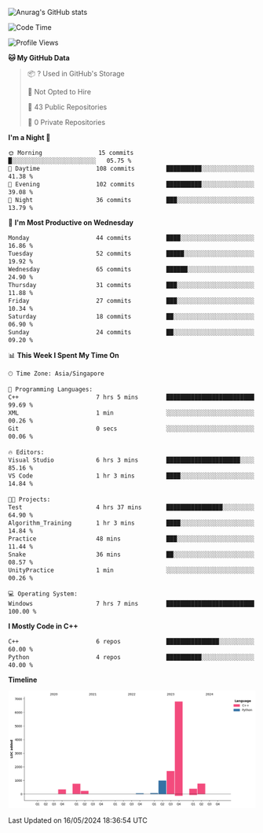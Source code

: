 ![Anurag's GitHub stats](https://github-readme-stats.vercel.app/api?username=OnePointFive99&show_icons=true&theme=transparent)

<!--START_SECTION:waka-->
![Code Time](http://img.shields.io/badge/Code%20Time-98%20hrs%2018%20mins-blue)

![Profile Views](http://img.shields.io/badge/Profile%20Views-0-blue)

**🐱 My GitHub Data** 

> 📦 ? Used in GitHub's Storage 
 > 
> 🚫 Not Opted to Hire
 > 
> 📜 43 Public Repositories 
 > 
> 🔑 0 Private Repositories 
 > 
**I'm a Night 🦉** 

```text
🌞 Morning                15 commits          █░░░░░░░░░░░░░░░░░░░░░░░░   05.75 % 
🌆 Daytime                108 commits         ██████████░░░░░░░░░░░░░░░   41.38 % 
🌃 Evening                102 commits         ██████████░░░░░░░░░░░░░░░   39.08 % 
🌙 Night                  36 commits          ███░░░░░░░░░░░░░░░░░░░░░░   13.79 % 
```
📅 **I'm Most Productive on Wednesday** 

```text
Monday                   44 commits          ████░░░░░░░░░░░░░░░░░░░░░   16.86 % 
Tuesday                  52 commits          █████░░░░░░░░░░░░░░░░░░░░   19.92 % 
Wednesday                65 commits          ██████░░░░░░░░░░░░░░░░░░░   24.90 % 
Thursday                 31 commits          ███░░░░░░░░░░░░░░░░░░░░░░   11.88 % 
Friday                   27 commits          ███░░░░░░░░░░░░░░░░░░░░░░   10.34 % 
Saturday                 18 commits          ██░░░░░░░░░░░░░░░░░░░░░░░   06.90 % 
Sunday                   24 commits          ██░░░░░░░░░░░░░░░░░░░░░░░   09.20 % 
```


📊 **This Week I Spent My Time On** 

```text
🕑︎ Time Zone: Asia/Singapore

💬 Programming Languages: 
C++                      7 hrs 5 mins        █████████████████████████   99.69 % 
XML                      1 min               ░░░░░░░░░░░░░░░░░░░░░░░░░   00.26 % 
Git                      0 secs              ░░░░░░░░░░░░░░░░░░░░░░░░░   00.06 % 

🔥 Editors: 
Visual Studio            6 hrs 3 mins        █████████████████████░░░░   85.16 % 
VS Code                  1 hr 3 mins         ████░░░░░░░░░░░░░░░░░░░░░   14.84 % 

🐱‍💻 Projects: 
Test                     4 hrs 37 mins       ████████████████░░░░░░░░░   64.90 % 
Algorithm_Training       1 hr 3 mins         ████░░░░░░░░░░░░░░░░░░░░░   14.84 % 
Practice                 48 mins             ███░░░░░░░░░░░░░░░░░░░░░░   11.44 % 
Snake                    36 mins             ██░░░░░░░░░░░░░░░░░░░░░░░   08.57 % 
UnityPractice            1 min               ░░░░░░░░░░░░░░░░░░░░░░░░░   00.26 % 

💻 Operating System: 
Windows                  7 hrs 7 mins        █████████████████████████   100.00 % 
```

**I Mostly Code in C++** 

```text
C++                      6 repos             ███████████████░░░░░░░░░░   60.00 % 
Python                   4 repos             ██████████░░░░░░░░░░░░░░░   40.00 % 
```



**Timeline**

![Lines of Code chart](https://raw.githubusercontent.com/OnePointFive99/OnePointFive99/main/assets/bar_graph.png)


 Last Updated on 16/05/2024 18:36:54 UTC
<!--END_SECTION:waka-->

  
